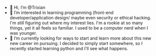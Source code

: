 - 👋 Hi, I’m @Trixian
- 👀 I’m interested in learning programming (front-end developer/application design/ maybe even security or ethical hacking. I'm still figuring out where my interest lies.
I'm a rookie at so many things, yet it all feels so familiar. I used to be a computer nerd when I was younger. 
- 🌱 I’m currently looking for ways to start and learn more about this new new career im pursuing. I decided to simply start somewhere, so I recently started learning python and I'll see what happens. 

<!---
Trixian/Trixian is a ✨ special ✨ repository because its `README.md` (this file) appears on your GitHub profile.
You can click the Preview link to take a look at your changes.
--->
